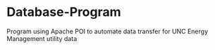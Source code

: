 # Database-Program
Program using Apache POI to automate data transfer for UNC Energy Management utility data
